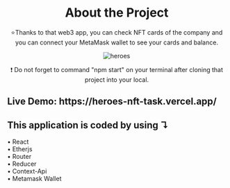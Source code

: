 
<div align="center">
  <h1> About the Project </h1>
  <p>⭐Thanks to that web3 app, you can check NFT cards of the company and you can connect your MetaMask wallet to see your cards and balance. </p>
  
  

![heroes](https://user-images.githubusercontent.com/81809211/173939117-36d839a0-4ee2-4800-bc33-8b13bfcc3aca.png)

  

</div>








<p align="center"> ❗ Do not forget to command "npm start" on your terminal after cloning that project into your local.
 </p>
 <h2>Live Demo: https://heroes-nft-task.vercel.app/ </h2>
 <h2>This application is coded by using &#8628;</h2>
&#8226; React <br>
&#8226; Etherjs <br>
&#8226; Router<br>
&#8226; Reducer<br>
&#8226; Context-Api <br>
&#8226;	Metamask Wallet


